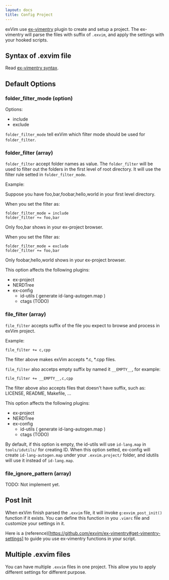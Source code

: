 ```yaml
---
layout: docs
title: Config Project
---
```


exVim use [ex-vimentry](https://github.com/exvim/ex-vimentry) plugin to create and setup a project. 
The ex-vimentry will parse the files with suffix of `.exvim`, and apply the settings with your
hooked scripts.

## Syntax of .exvim file

Read [ex-vimentry syntax](https://github.com/exvim/ex-vimentry#syntax).

## Default Options

### folder_filter_mode (option)

Options:

- include 
- exclude

`folder_filter_mode` tell exVim which filter mode should be used for `folder_filter`. 

### folder_filter (array)

`folder_filter` accept folder names as value. The `folder_filter` will be used to filter 
out the folders in the first level of root directory. It will use the filter rule setted
in `folder_filter_mode`.

Example:

Suppose you have foo,bar,foobar,hello,world in your first level directory.

When you set the filter as: 

```
folder_filter_mode = include
folder_filter += foo,bar
```

Only foo,bar shows in your ex-project browser. 

When you set the filter as: 

```
folder_filter_mode = exclude
folder_filter += foo,bar
```

Only foobar,hello,world shows in your ex-project browser. 

This option affects the following plugins:

- ex-project 
- NERDTree
- ex-config
  - id-utils ( generate id-lang-autogen.map )
  - ctags (TODO)

### file_filter (array)

`file_filter` accepts suffix of the file you expect to browse and process in exVim project. 

Example:

```
file_filter += c,cpp
```

The filter above makes exVim accepts *.c, *.cpp files. 

`file_filter` also accetps empty suffix by named it `__EMPTY__`, for example: 

```
file_filter += __EMPTY__,c,cpp
```

The filter above also accepts files that doesn't have suffix, such as:
LICENSE, README, Makefile, ...

This option affects the following plugins:

- ex-project 
- NERDTree
- ex-config
  - id-utils ( generate id-lang-autogen.map )
  - ctags (TODO)

By default, if this option is empty, the id-utils will use `id-lang.map` in `tools/idutils/` for
creating ID. When this option setted, ex-config will create `id-lang-autogen.map` under your `.exvim.project/`
folder, and idutils will use it instead of `id-lang.map`.

### file_ignore_pattern (array)

TODO: Not implement yet.

## Post Init

When exVim finish parsed the `.exvim` file, it will invoke `g:exvim_post_init()` function if
it exists. You can define this function in you `.vimrc` file and customize your settings in it. 

Here is a (reference)[https://github.com/exvim/ex-vimentry#get-vimentry-settings] to guide you
use ex-vimentry functions in your script. 

## Multiple .exvim files

You can have multiple `.exvim` files in one project. This allow you to apply different 
settings for different purpose.
